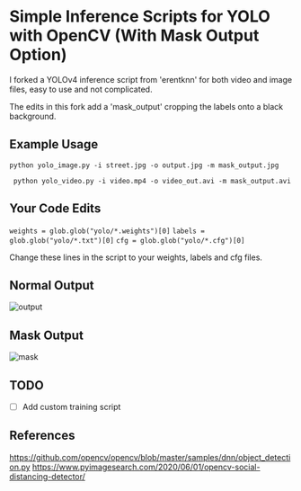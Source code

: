 # Simple Inference Scripts for YOLO with OpenCV (With Mask Output Option)

I forked a YOLOv4 inference script from 'erentknn' for both video and image files, easy to use and not complicated.

The edits in this fork add a 'mask_output' cropping the labels onto a black background.

## Example Usage

``` python yolo_image.py -i street.jpg -o output.jpg -m mask_output.jpg ```

``` python yolo_video.py -i video.mp4 -o video_out.avi -m mask_output.avi```

## Your Code Edits

``` weights = glob.glob("yolo/*.weights")[0] ```
``` labels = glob.glob("yolo/*.txt")[0] ```
``` cfg = glob.glob("yolo/*.cfg")[0] ```

Change these lines in the script to your weights, labels and cfg files. 

## Normal Output
![output](https://user-images.githubusercontent.com/38813142/160272575-70155506-808f-47f7-a663-6758adcead7b.jpg)

## Mask Output
![mask](https://user-images.githubusercontent.com/38813142/160272592-051c772c-1f2a-4122-a81d-b0c5b124859a.jpg)

## TODO

- [ ] Add custom training script

## References
<https://github.com/opencv/opencv/blob/master/samples/dnn/object_detection.py>
<https://www.pyimagesearch.com/2020/06/01/opencv-social-distancing-detector/>
